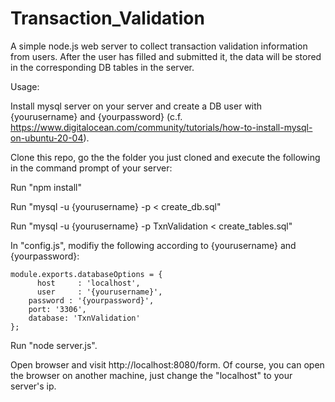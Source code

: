 # Transaction_Validation
A simple node.js web server to collect transaction validation information from users. After the user has filled and submitted it, the data will be stored in the corresponding DB tables in the server.

Usage:

Install mysql server on your server and create a DB user with {yourusername} and {yourpassword} (c.f. https://www.digitalocean.com/community/tutorials/how-to-install-mysql-on-ubuntu-20-04).

Clone this repo, go the the folder you just cloned and execute the following in the command prompt of your server:

Run "npm install"

Run "mysql -u {yourusername} -p < create_db.sql"

Run "mysql -u {yourusername} -p TxnValidation < create_tables.sql"

In "config.js", modifiy the following according to {yourusername} and {yourpassword}:

	module.exports.databaseOptions = {
	      host     : 'localhost',
	      user     : '{yourusername}',
        password : '{yourpassword}',
        port: '3306',
        database: 'TxnValidation'
	};

Run "node server.js". 

Open browser and visit http://localhost:8080/form. Of course, you can open the browser on another machine, just change the "localhost" to your server's ip.
